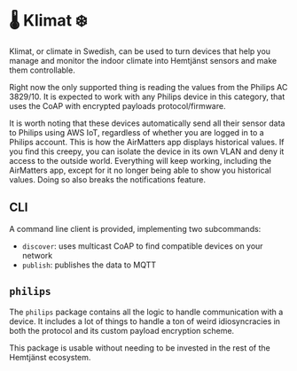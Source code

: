 # 🌡️ Klimat ❄️

Klimat, or climate in Swedish, can be used to turn devices that help you
manage and monitor the indoor climate into Hemtjänst sensors and make them
controllable.

Right now the only supported thing is reading the values from the Philips
AC 3829/10. It is expected to work with any Philips device in this
category, that uses the CoAP with encrypted payloads protocol/firmware.

It is worth noting that these devices automatically send all their sensor
data to Philips using AWS IoT, regardless of whether you are logged in to
a Philips account. This is how the AirMatters app displays historical values.
If you find this creepy, you can isolate the device in its own VLAN and deny
it access to the outside world. Everything will keep working, including the
AirMatters app, except for it no longer being able to show you historical
values. Doing so also breaks the notifications feature.

## CLI

A command line client is provided, implementing two subcommands:

* `discover`: uses multicast CoAP to find compatible devices on your network
* `publish`: publishes the data to MQTT

## `philips`

The `philips` package contains all the logic to handle communication with
a device. It includes a lot of things to handle a ton of weird idiosyncracies
in both the protocol and its custom payload encryption scheme.

This package is usable without needing to be invested in the rest of the
Hemtjänst ecosystem.
